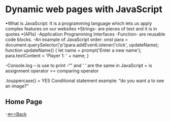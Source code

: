 # Dynamic web pages with JavaScript

•What is JavaScript: It is a programming language which lets us apply complex features on our websites
•Strings- are pieces of text and it is in quotes
•(APIs)
-Application Programming Interfaces
-Function- are reusable code blocks.
-An example of JavaScript order:
onst para = document.querySelector('p')para.addEventListener('click', updateName);
function updateName() {
let name = prompt('Enter a new name');
 para.textContent = 'Player 1: ' + name;
}

-Console.log – is use to print
-“” and ‘ ’ are the same in JavaScript
= is assignment operator
== comparing operator

.touppercase() = YES
Conditional statement example: “do you want a to see an image?”

## Home Page

-[<===Back](https://denekm.github.io/reading-notes/)
